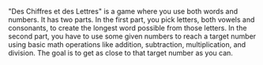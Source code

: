 "Des Chiffres et des Lettres" is a game where you use both words and numbers. It has two parts. In the first part, you pick letters, both vowels and consonants, to create the longest word possible from those letters. In the second part, you have to use some given numbers to reach a target number using basic math operations like addition, subtraction, multiplication, and division. The goal is to get as close to that target number as you can.
